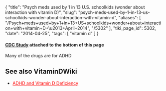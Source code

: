 {
    "title": "Psych meds used by 1 in 13 U.S. schoolkids (wonder about interaction with vitamin D)",
    "slug": "psych-meds-used-by-1-in-13-us-schoolkids-wonder-about-interaction-with-vitamin-d",
    "aliases": [
        "/Psych+meds+used+by+1+in+13+US+schoolkids+wonder+about+interaction+with+vitamin+D+\u2013+April+2014",
        "/5302"
    ],
    "tiki_page_id": 5302,
    "date": "2014-04-25",
    "tags": [
        "vitamin d"
    ]
}


#### [CDC Study](http://www.cdc.gov/nchs/data/databriefs/db148.htm) attached to the bottom of this page

Many of the drugs are for ADHD

## See also VitaminDWiki

* <a href="/posts/adhd-and-vitamin-d-deficiency" style="color: red; text-decoration: underline;" title="This post/category does not exist yet: ADHD and Vitamin D Deficiency">ADHD and Vitamin D Deficiency</a>